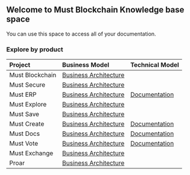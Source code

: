 ## Welcome to Must Blockchain Knowledge base space

You can use this space to access all of your documentation.

### Explore by product

Project | Business Model | Technical Model |
:--------- | :------ | :------ | 
Must Blockchain | [Business Architecture](https://must-blockchain.github.io/mustblockchain/BusinessArchitecture/index.html#list) | |
Must Secure | [Business Architecture](https://must-blockchain.github.io/mustSecure/BusinessArchitecture/index.html#list) | |
Must ERP | [Business Architecture](https://must-blockchain.github.io/mustERP/BusinessArchitecture/index.html#list) | [Documentation](https://must-blockchain.github.io/mustERP/TechnicalArchitecture/index.html)|
Must Explore | [Business Architecture](https://must-blockchain.github.io/mustExplore/BusinessArchitecture/index.html#list) | |
Must Save | [Business Architecture](https://must-blockchain.github.io/mustSave/BusinessArchitecture/index.html#list) | |
Must Create | [Business Architecture](https://must-blockchain.github.io/mustCreate/BusinessArchitecture/index.html#list) | [Documentation](https://must-blockchain.github.io/mustCreate/TechnicalArchitecture/index.html) |
Must Docs | [Business Architecture](https://must-blockchain.github.io/mustDocs/BusinessArchitecture/index.html#list) | [Documentation](https://must-blockchain.github.io/mustDocs/TechnicalArchitecture/index.html) |
Must Vote | [Business Architecture](https://must-blockchain.github.io/mustVote/BusinessArchitecture/index.html#list) | [Documentation](https://must-blockchain.github.io/mustVote/TechnicalArchitecture/index.html)| 
Must Exchange | [Business Architecture](https://must-blockchain.github.io/mustExchange/BusinessArchitecture/index.html#list) | |
Proar | [Business Architecture](https://must-blockchain.github.io/Proar/BusinessArchitecture/index.html#list) | |